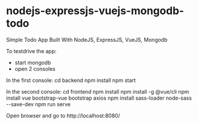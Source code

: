 # nodejs-expressjs-vuejs-mongodb-todo
Simple Todo App Built With NodeJS, ExpressJS, VueJS, Mongodb

To testdrive the app:

- start mongodb
- open 2 consoles


In the first console:
cd backend
npm install
npm start


In the second console:
cd frontend
npm install
npm install -g @vue/cli
npm install vue bootstrap-vue bootstrap axios
npm install sass-loader node-sass --save-dev
npm run serve


Open browser and go to http://localhost:8080/
